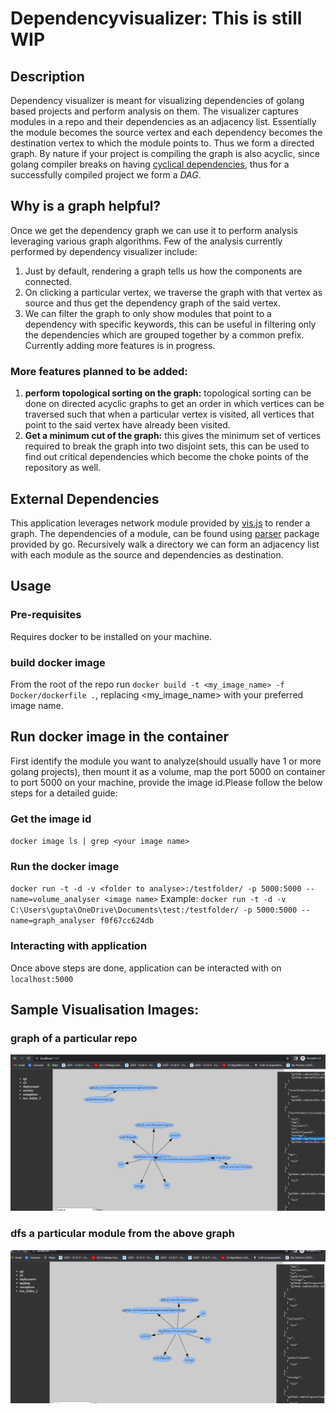 # Dependencyvisualizer: This is still WIP
## Description
Dependency visualizer is meant for visualizing dependencies of golang based projects and perform analysis on them.
The visualizer captures modules in a repo and their dependencies as an adjacency list.
Essentially the module becomes the source vertex and each dependency becomes the destination vertex to which the module points to.
Thus we form a directed graph. By nature if your project is compiling the graph is also acyclic, since golang compiler breaks on having [cyclical dependencies](https://www.positioniseverything.net/import-cycle-not-allowed/#:~:text=Golang%20does%20not%20allow%20cyclic,if%20your%20packages%20are%20interdependent.), thus for a successfully compiled project we form a *DAG*.

## Why is a graph helpful?
Once we get the dependency graph we can use it to perform analysis leveraging various graph algorithms.
Few of the analysis currently performed by dependency visualizer include:
1. Just by  default, rendering a graph tells us how the components are connected.
2. On clicking a particular vertex, we traverse the graph with that vertex as source and thus get the dependency graph of the said vertex.
3. We can filter the graph to only show modules that point to a dependency with specific keywords, this can be useful in filtering only
the dependencies which are grouped together by a common prefix.
Currently adding more features is in progress.
### More features planned to be added: 
1. **perform topological sorting on the graph:** topological sorting can be done on directed acyclic graphs to get an order in which vertices can be traversed such that when a particular vertex is visited, all vertices that point to the said vertex have already been visited.
2. **Get a minimum cut of the graph:** this gives the minimum set of vertices required to break the graph into two disjoint sets, this can be used to find out critical dependencies which become the choke points of the repository as well.

## External Dependencies
This application leverages network module provided by [vis.js](https://visjs.org/) to render a graph.
The dependencies of a module, can be found using [parser](https://pkg.go.dev/go/parser) package provided by go.
Recursively walk a directory we can form an adjacency list with each module as the source and dependencies as destination.

## Usage
### Pre-requisites
Requires docker to be installed on your machine.

### build docker image
From the root of the repo run `docker build -t <my_image_name> -f Docker/dockerfile .`, replacing <my_image_name> with your preferred image name.

## Run docker image in the container
First identify the module you want to analyze(should usually have 1 or more golang projects), then mount it as a volume, map the port 5000 on container to port 5000 on your machine, provide the image id.Please follow the below steps for a detailed guide:
### Get the image id
`docker image ls | grep <your image name>`
### Run the docker image
`docker run -t -d -v <folder to analyse>:/testfolder/ -p 5000:5000 --name=volume_analyser <image name>`
Example:
`docker run -t -d -v C:\Users\gupta\OneDrive\Documents\test:/testfolder/ -p 5000:5000 --name=graph_analyser f0f67cc624db`
### Interacting with application
Once above steps are done, application can be interacted with on `localhost:5000`


## Sample Visualisation Images:

### graph of a particular repo
![a complete graph](ReadMeImages/complete_graph.JPG)

### dfs a particular module from the above graph
![dfs a particular module](ReadMeImages/dfs_specific_module.JPG)
